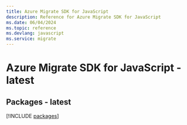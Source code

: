 ```yaml
---
title: Azure Migrate SDK for JavaScript
description: Reference for Azure Migrate SDK for JavaScript
ms.date: 06/04/2024
ms.topic: reference
ms.devlang: javascript
ms.service: migrate
---
```

# Azure Migrate SDK for JavaScript - latest
## Packages - latest
[!INCLUDE [packages](migrate-index.md)]